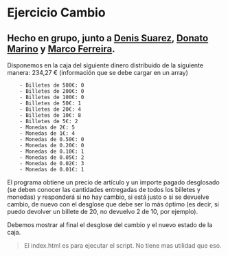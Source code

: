 # Ejercicio Cambio 

## Hecho en grupo, junto a [Denis Suarez](https://github.com/DenisSuarez23), [Donato Marino](https://github.com/donatomarino) y [Marco Ferreira](https://github.com/MarcoApunto).

Disponemos en la caja del siguiente dinero distribuido de la siguiente manera: 234,27 € (información que se debe cargar en un array)

```
    - Billetes de 500€: 0
    - Billetes de 200€: 0
    - Billetes de 100€: 0
    - Billetes de 50€: 1 
    - Billetes de 20€: 4
    - Billetes de 10€: 8
    - Billetes de 5€: 2
    - Monedas de 2€: 5
    - Monedas de 1€: 4
    - Monedas de 0.50€: 0
    - Monedas de 0.20€: 0
    - Monedas de 0.10€: 1
    - Monedas de 0.05€: 2
    - Monedas de 0.02€: 3
    - Monedas de 0.01€: 1

```

El programa obtiene un precio de artículo y un importe pagado desglosado (se deben conocer las cantidades entregadas de todos los billetes y monedas) y responderá si no hay cambio, si está justo o si se devuelve cambio, de nuevo con el desglose que debe ser lo más óptimo (es decir, si puedo devolver un billete de 20, no devuelvo 2 de 10, por ejemplo). 

Debemos mostrar al final el desglose del cambio y el nuevo estado de la caja.

> El index.html es para ejecutar el script. No tiene mas utilidad que eso.
